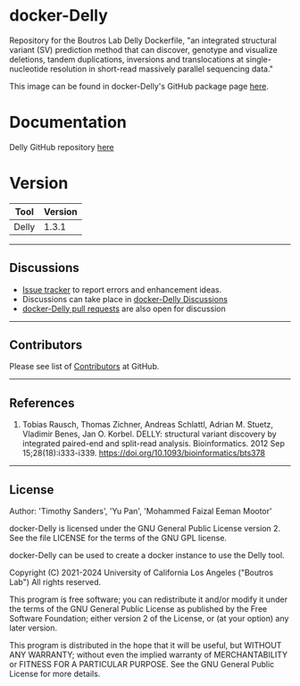 # docker-Delly
Repository for the Boutros Lab Delly Dockerfile, "an integrated structural variant (SV) prediction method that can discover, genotype and visualize deletions, tandem duplications, inversions and translocations at single-nucleotide resolution in short-read massively parallel sequencing data."

This image can be found in docker-Delly's GitHub package page [here](https://github.com/uclahs-cds/docker-Delly/pkgs/container/delly).

# Documentation
Delly GitHub repository [here](https://github.com/dellytools/delly)


# Version
| Tool | Version |
|------|---------|
|Delly| 1.3.1|

---

## Discussions

- [Issue tracker](https://github.com/uclahs-cds/docker-Delly/issues) to report errors and enhancement ideas.
- Discussions can take place in [docker-Delly Discussions](https://github.com/uclahs-cds/docker-Delly/discussions)
- [docker-Delly pull requests](https://github.com/uclahs-cds/docker-Delly/pulls) are also open for discussion

---

## Contributors

Please see list of [Contributors](https://github.com/uclahs-cds/docker-Delly/graphs/contributors) at GitHub.

---

## References

1. Tobias Rausch, Thomas Zichner, Andreas Schlattl, Adrian M. Stuetz, Vladimir Benes, Jan O. Korbel.
DELLY: structural variant discovery by integrated paired-end and split-read analysis.
Bioinformatics. 2012 Sep 15;28(18):i333-i339.
https://doi.org/10.1093/bioinformatics/bts378

---

## License

Author: 'Timothy Sanders', 'Yu Pan', 'Mohammed Faizal Eeman Mootor'

docker-Delly is licensed under the GNU General Public License version 2. See the file LICENSE for the terms of the GNU GPL license.

docker-Delly can be used to create a docker instance to use the Delly tool.

Copyright (C) 2021-2024 University of California Los Angeles ("Boutros Lab") All rights reserved.

This program is free software; you can redistribute it and/or modify it under the terms of the GNU General Public License as published by the Free Software Foundation; either version 2 of the License, or (at your option) any later version.

This program is distributed in the hope that it will be useful, but WITHOUT ANY WARRANTY; without even the implied warranty of MERCHANTABILITY or FITNESS FOR A PARTICULAR PURPOSE. See the GNU General Public License for more details.
